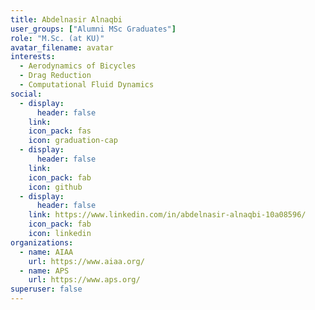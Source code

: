 ```yaml
---
title: Abdelnasir Alnaqbi
user_groups: ["Alumni MSc Graduates"]
role: "M.Sc. (at KU)"
avatar_filename: avatar
interests:
  - Aerodynamics of Bicycles
  - Drag Reduction
  - Computational Fluid Dynamics
social:
  - display:
      header: false
    link: 
    icon_pack: fas
    icon: graduation-cap
  - display:
      header: false
    link: 
    icon_pack: fab
    icon: github
  - display:
      header: false
    link: https://www.linkedin.com/in/abdelnasir-alnaqbi-10a08596/
    icon_pack: fab
    icon: linkedin
organizations:
  - name: AIAA
    url: https://www.aiaa.org/
  - name: APS
    url: https://www.aps.org/
superuser: false
---
```

